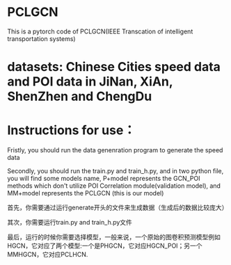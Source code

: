 # PCLGCN

This is a pytorch code of PCLGCN(IEEE Transcation of intelligent transportation systems)
# datasets: Chinese Cities speed data and POI data in JiNan, XiAn, ShenZhen and ChengDu 

# Instructions for use：

Fristly, you should run the data genenration program to generate the speed data

Secondly, you should run the train.py and train_h.py, and in two python file, you will find some models name, P+model represents the GCN_POI methods which don't utilize POI Correlation module(validation model), and MM+model represents the PCLGCN (this is our model)

首先，你需要通过运行generate开头的文件来生成数据（生成后的数据比较庞大）

其次，你需要运行train.py and train_h.py文件

最后，运行的时候你需要选择模型，一般来说，一个原始的图卷积预测模型例如HGCN，它对应了两个模型:一个是PHGCN，它对应HGCN_POI；另一个MMHGCN，它对应PCLHCN.


